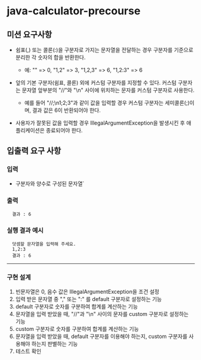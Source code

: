 # java-calculator-precourse

## 미션 요구사항
* 쉼표(,) 또는 콜론(:)을 구분자로 가지는 문자열을 전달하는 경우 구분자를 기준으로 분리한 각 숫자의 합을 반환한다.
    * 예: "" => 0, "1,2" => 3, "1,2,3" => 6, "1,2:3" => 6


* 앞의 기본 구분자(쉼표, 콜론) 외에 커스텀 구분자를 지정할 수 있다. 커스텀 구분자는 문자열 앞부분의 "//"와 "\n" 사이에 위치하는 문자를 커스텀 구분자로 사용한다.
    * 예를 들어 "//;\n1;2;3"과 같이 값을 입력할 경우 커스텀 구분자는 세미콜론(;)이며, 결과 값은 6이 반환되어야 한다.


* 사용자가 잘못된 값을 입력할 경우 IllegalArgumentException을 발생시킨 후 애플리케이션은 종료되어야 한다.
## 입출력 요구 사항
### 입력
* 구분자와 양수로 구성된 문자열`

### 출력
```
  결과 : 6
```
### 실행 결과 예시
```
  덧셈할 문자열을 입력해 주세요.
  1,2:3
  결과 : 6
```

---
### 구현 설계

1. 빈문자열은 0, 음수 값은 IllegalArgumentException을 조건 설정
2. 입력 받은 문자열 중 "," 또는 ":" 를 default 구분자로 설정하는 기능
3. default 구분자로 숫자를 구분하여 합계를 계산하는 기능
4. 문자열을 입력 받았을 때, "//"과 "\n" 사이의 문자를 custom 구분자로 설정하는 기능
5. custom 구분자로 숫자를 구분하여 합계를 계산하는 기능
6. 문자열을 입력 받았을 때, default 구분자를 이용해야 하는지, custom 구분자를 사용해야 하는지 판별하는 기능
7. 테스트 확인
